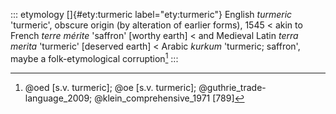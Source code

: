 ::: etymology
[]{#ety:turmeric label="ety:turmeric"} English *turmeric* 'turmeric',
obscure origin (by alteration of earlier forms), 1545 \< akin to French
*terre mérite* 'saffron' \[worthy earth\] \< and Medieval Latin *terra
merita* 'turmeric' \[deserved earth\] \< Arabic *kurkum* 'turmeric;
saffron', maybe a folk-etymological corruption[^1]
:::

[^1]: @oed [s.v. turmeric]; @oe [s.v. turmeric];
    @guthrie_trade-language_2009; @klein_comprehensive_1971 [789]
